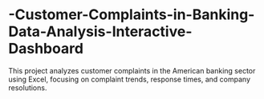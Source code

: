 # -Customer-Complaints-in-Banking-Data-Analysis-Interactive-Dashboard
This project analyzes customer complaints in the American banking sector using Excel, focusing on complaint trends, response times, and company resolutions.
